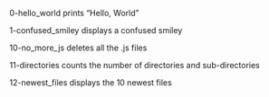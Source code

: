 0-hello_world
prints “Hello, World”

1-confused_smiley
displays a confused smiley

10-no_more_js
deletes all the .js files 

11-directories
counts the number of directories and sub-directories

12-newest_files
displays the 10 newest files


